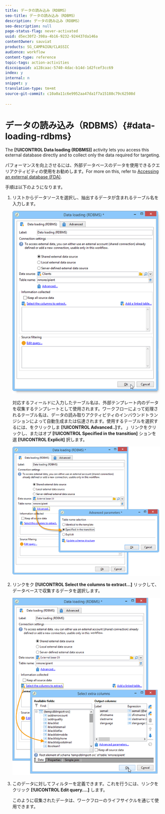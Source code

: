 ```yaml
---
title: データの読み込み（RDBMS）
seo-title: データの読み込み（RDBMS）
description: データの読み込み（RDBMS）
seo-description: null
page-status-flag: never-activated
uuid: d5ec30f2-398a-4b16-9232-924437da146a
contentOwner: sauviat
products: SG_CAMPAIGN/CLASSIC
audience: workflow
content-type: reference
topic-tags: action-activities
discoiquuid: a128caac-5740-4dac-b14d-1d2fcef3cc69
index: y
internal: n
snippet: y
translation-type: tm+mt
source-git-commit: c10a0a11c6e9952aa47da1f7a15188c79c62508d

---
```



# データの読み込み（RDBMS）{#data-loading-rdbms}

The **[!UICONTROL Data loading (RDBMS)]** activity lets you access this external database directly and to collect only the data required for targeting.

パフォーマンスを向上させるには、外部データベースのデータを使用できるクエリアクティビティの使用をお勧めします。For more on this, refer to [Accessing an external database (FDA)](../../workflow/using/accessing-an-external-database--fda-.md).

手順は以下のようになります。

1. リストからデータソースを選択し、抽出するデータが含まれるテーブル名を入力します。

   ![](assets/s_advuser_wf_sgbd_sample_1.png)

   対応するフィールドに入力したテーブル名は、外部テンプレート内のデータを収集するテンプレートとして使用されます。ワークフローによって処理されるテーブル名は、データの読み取りアクティビティのインバウンドトランジションによって自動生成または伝達されます。使用するテーブルを選択するには、をクリックしま **[!UICONTROL Advanced..]**&#x200B;す。 」リンクをクリックし、またはオプ **[!UICONTROL Specified in the transition]** ションを選 **[!UICONTROL Explicit]** 択します。

   ![](assets/s_advuser_wf_sgbd_sample_5.png)

1. リンクをク **[!UICONTROL Select the columns to extract...]** リックして、データベースで収集するデータを選択します。

   ![](assets/s_advuser_wf_sgbd_sample_2.png)

1. このデータに対してフィルターを定義できます。これを行うには、リンクをクリック **[!UICONTROL Edit query....]** します。

   このように収集されたデータは、ワークフローのライフサイクルを通じて使用できます。

